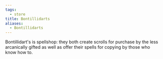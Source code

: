 ```yaml
---
tags:
  - store
title: Bontillidarts
aliases:
  - Bontillidarts
---
```


Bontillidart's is spellshop: they both create scrolls for purchase by the less arcanically gifted as well as offer their spells for copying by those who know how to.